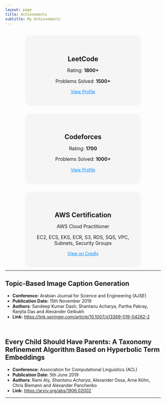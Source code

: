 ```yaml
---
layout: page
title: Achievements
subtitle: My Achievements
---
```


<div style="display: flex; flex-wrap: wrap; gap: 32px; justify-content: center; margin-top: 32px;">
  <div style="background: #f5f5f5; border-radius: 12px; box-shadow: 0 2px 8px rgba(0,0,0,0.07); padding: 32px 24px; width: 320px; text-align: center;">
    <h2 style="margin-bottom: 12px;">LeetCode</h2>
    <p style="font-size: 1.1em;">Rating: <strong>1800+</strong></p>
    <p style="font-size: 1.1em;">Problems Solved: <strong>1500+</strong></p>
    <a href="https://leetcode.com/vamshim005/" target="_blank" style="color: #008AFF; text-decoration: underline;">View Profile</a>
  </div>
  <div style="background: #f5f5f5; border-radius: 12px; box-shadow: 0 2px 8px rgba(0,0,0,0.07); padding: 32px 24px; width: 320px; text-align: center;">
    <h2 style="margin-bottom: 12px;">Codeforces</h2>
    <p style="font-size: 1.1em;">Rating: <strong>1700</strong></p>
    <p style="font-size: 1.1em;">Problems Solved: <strong>1000+</strong></p>
    <a href="https://codeforces.com/profile/vamshim005" target="_blank" style="color: #008AFF; text-decoration: underline;">View Profile</a>
  </div>
  <div style="background: #f5f5f5; border-radius: 12px; box-shadow: 0 2px 8px rgba(0,0,0,0.07); padding: 32px 24px; width: 320px; text-align: center;">
    <h2 style="margin-bottom: 12px;">AWS Certification</h2>
    <p style="font-size: 1.1em;">AWS Cloud Practitioner</p>
    <p style="font-size: 1.1em;">EC2, ECS, EKS, ECR, S3, RDS, SQS, VPC, Subnets, Security Groups</p>
    <a href="https://www.credly.com/badges/" target="_blank" style="color: #008AFF; text-decoration: underline;">View on Credly</a>
  </div>
</div>

---

## Topic-Based Image Caption Generation

- **Conference:** Arabian Journal for Science and Engineering (AJSE)
- **Publication Date:** 15th November 2019
- **Authors**: Sandeep Kumar Dash, Shantanu Acharya, Partha Pakray, Ranjita Das and Alexander Gelbukh
- **Link:** https://link.springer.com/article/10.1007/s13369-019-04262-2

<br/>

## Every Child Should Have Parents: A Taxonomy Refinement Algorithm Based on Hyperbolic Term Embeddings

- **Conference:** Association for Computational Linguistics (ACL)
- **Publication Date:** 5th June 2019
- **Authors**: Rami Aly, _Shantanu Acharya_, Alexander Ossa, Arne Köhn, Chris Biemann and Alexander Panchenko
- **Link:** https://arxiv.org/abs/1906.02002

---

